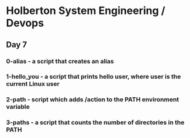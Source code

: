 # Holberton System Engineering / Devops
## Day 7
### 0-alias - a script that creates an alias
### 1-hello_you - a script that prints hello user, where user is the current Linux user
### 2-path - script which adds /action to the PATH environment variable
### 3-paths - a script that counts the number of directories in the PATH
